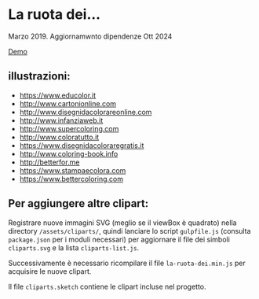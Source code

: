 # La ruota dei...

Marzo 2019. Aggiornamwnto dipendenze Ott 2024

[Demo](https://massimo-cassandro.github.io/area-test/2019-03-la-ruota-dei/build/index.html)

## illustrazioni:

* <https://www.educolor.it>
* <http://www.cartonionline.com>
* <http://www.disegnidacolorareonline.com>
* <http://www.infanziaweb.it>
* <http://www.supercoloring.com>
* <http://www.coloratutto.it>
* <https://www.disegnidacoloraregratis.it>
* <http://www.coloring-book.info>
* <http://betterfor.me>
* <https://www.stampaecolora.com>
* <https://www.bettercoloring.com>


## Per aggiungere altre clipart:

Registrare nuove immagini SVG (meglio se il viewBox è quadrato) nella directory `/assets/cliparts/`,
quindi lanciare lo script `gulpfile.js` (consulta `package.json` per i moduli necessari)
per aggiornare il file dei simboli `cliparts.svg` e
la lista `cliparts-list.js`.

Successivamente è necessario ricompilare il file `la-ruota-dei.min.js` per acquisire le nuove clipart.

Il file `cliparts.sketch` contiene le clipart incluse nel progetto.

